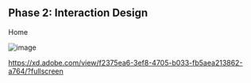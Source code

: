 ## Phase 2: Interaction Design
Home 

![image](https://user-images.githubusercontent.com/54680219/115495244-192b8a80-a21c-11eb-99f8-404b94aabd45.png?)


https://xd.adobe.com/view/f2375ea6-3ef8-4705-b033-fb5aea213862-a764/?fullscreen

